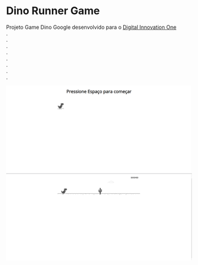 <h1><strong>Dino Runner Game</strong></h1>

<p>Projeto Game Dino Google desenvolvido para o <a href="https://digitalinnovation.one" target="_blank">Digital Innovation One</a> <br>
  .
  <br>
  .
  <br>
  .
  <br>
  .
  <br>
  .
  <br>
  .
  <br>
  .
  <br>
  .
  <br>
  
  <img src="https://raw.githubusercontent.com/palomamourap/DinoRunnerGame/main/assets/demo1.png"> <br>
  <img src="https://raw.githubusercontent.com/palomamourap/DinoRunnerGame/main/assets/demo2.png">
